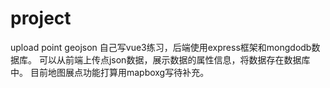 # project
upload point geojson
自己写vue3练习，后端使用express框架和mongdodb数据库。
可以从前端上传点json数据，展示数据的属性信息，将数据存在数据库中。
目前地图展点功能打算用mapboxg写待补充。
